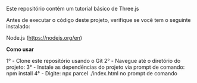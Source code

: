 Este repositório contém um tutorial básico de Three.js 

Antes de executar o código deste projeto, verifique se você tem o seguinte instalado:

Node.js (https://nodejs.org/en)

**Como usar**

1° - Clone este repositório usando o Git
2° - Navegue até o diretório do projeto:
3° - Instale as dependências do projeto via prompt de comando: npm install
4° - Digite: npx parcel ./index.html no prompt de comando

